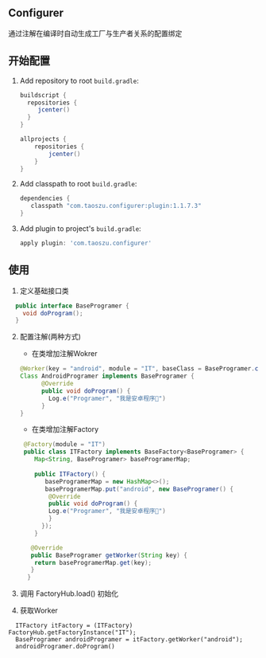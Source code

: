 ## Configurer
通过注解在编译时自动生成工厂与生产者关系的配置绑定


## 开始配置

1. Add  repository to root `build.gradle`:

    ```gradle
    buildscript {
      repositories {
         jcenter()
      }
    }
    
    allprojects {
        repositories {
            jcenter()
        }
    }
    ```

2. Add classpath to root  `build.gradle`:

    ```gradle
    dependencies {
       classpath "com.taoszu.configurer:plugin:1.1.7.3"
    }
    ```
    
3. Add plugin to project's `build.gradle`:

    ```gradle
    apply plugin: 'com.taoszu.configurer'
    ```
    
## 使用
1. 定义基础接口类
  ```java
    public interface BaseProgramer {
      void doProgram();
    }
   ```
   
2. 配置注解(两种方式) 

    *  在类增加注解Wokrer 
   ```java
   @Worker(key = "android", module = "IT", baseClass = BaseProgramer.class )
   Class AndroidProgramer implements BaseProgramer {
         @Override
         public void doProgram() {
           Log.e("Programer", "我是安卓程序🐒")
         }
   }
   ```
   
   *  在类增加注解Factory
     
    ```java
     @Factory(module = "IT")
     public class ITFactory implements BaseFactory<BaseProgramer> {
        Map<String, BaseProgramer> baseProgramerMap;
        
        public ITFactory() {
           baseProgramerMap = new HashMap<>();
           baseProgramerMap.put("android", new BaseProgramer() {
            @Override
            public void doProgram() {
            Log.e("Programer", "我是安卓程序🐒")
            }
          });
        }

       @Override
       public BaseProgramer getWorker(String key) {
        return baseProgramerMap.get(key);
       }
      }
    ```  
  3. 调用 FactoryHub.load() 初始化  
  4.  获取Worker  
  ```
    ITFactory itFactory = (ITFactory) FactoryHub.getFactoryInstance("IT");
    BaseProgramer androidProgramer = itFactory.getWorker("android");
    androidProgramer.doProgram()
  ```
